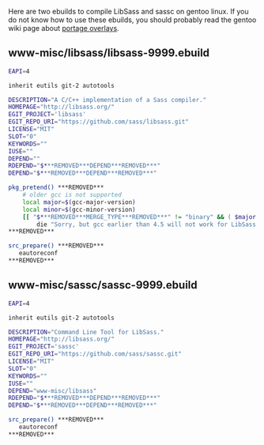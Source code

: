 Here are two ebuilds to compile LibSass and sassc on gentoo linux. If you do not know how to use these ebuilds, you should probably read the gentoo wiki page about [portage overlays](http://wiki.gentoo.org/wiki/Overlay).

## www-misc/libsass/libsass-9999.ebuild
```ebuild
EAPI=4

inherit eutils git-2 autotools

DESCRIPTION="A C/C++ implementation of a Sass compiler."
HOMEPAGE="http://libsass.org/"
EGIT_PROJECT='libsass'
EGIT_REPO_URI="https://github.com/sass/libsass.git"
LICENSE="MIT"
SLOT="0"
KEYWORDS=""
IUSE=""
DEPEND=""
RDEPEND="$***REMOVED***DEPEND***REMOVED***"
DEPEND="$***REMOVED***DEPEND***REMOVED***"

pkg_pretend() ***REMOVED***
    # older gcc is not supported
    local major=$(gcc-major-version)
    local minor=$(gcc-minor-version)
    [[ "$***REMOVED***MERGE_TYPE***REMOVED***" != "binary" && ( $major > 4 || ( $major == 4 && $minor &lt; 5 ) ) ]] && \
        die "Sorry, but gcc earlier than 4.5 will not work for LibSass."
***REMOVED***

src_prepare() ***REMOVED***
   eautoreconf
***REMOVED***
```

## www-misc/sassc/sassc-9999.ebuild
```ebuild
EAPI=4

inherit eutils git-2 autotools

DESCRIPTION="Command Line Tool for LibSass."
HOMEPAGE="http://libsass.org/"
EGIT_PROJECT='sassc'
EGIT_REPO_URI="https://github.com/sass/sassc.git"
LICENSE="MIT"
SLOT="0"
KEYWORDS=""
IUSE=""
DEPEND="www-misc/libsass"
RDEPEND="$***REMOVED***DEPEND***REMOVED***"
DEPEND="$***REMOVED***DEPEND***REMOVED***"

src_prepare() ***REMOVED***
   eautoreconf
***REMOVED***
```

